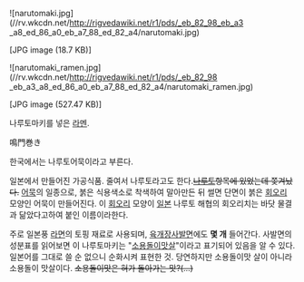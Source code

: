 ![narutomaki.jpg](//rv.wkcdn.net/http://rigvedawiki.net/r1/pds/_eb_82_98_eb_a3
_a8_ed_86_a0_eb_a7_88_ed_82_a4/narutomaki.jpg)

[JPG image (18.7 KB)]

![narutomaki_ramen.jpg](//rv.wkcdn.net/http://rigvedawiki.net/r1/pds/_eb_82_98
_eb_a3_a8_ed_86_a0_eb_a7_88_ed_82_a4/narutomaki_ramen.jpg)

[JPG image (527.47 KB)]

  
나루토마키를 넣은 [라멘](%EB%9D%BC%EB%A9%98.md).

鳴門巻き

한국에서는 나루토어묵이라고 부른다.

일본에서 만들어진 가공식품. 줄여서 나루토라고도 한다.<del>[나루토](%EB%82%98%EB%A3%A8%ED%86%A0.md)항목에
있었는데 쫒겨났다.</del> [어묵](%EC%96%B4%EB%AC%B5.md)의 일종으로, 붉은 식용색소로 착색하여 말아만든 뒤 썰면
단면이 붉은 [회오리](%ED%9A%8C%EC%98%A4%EB%A6%AC.md) 모양인 어묵이 만들어진다. 이
[회오리](%ED%9A%8C%EC%98%A4%EB%A6%AC.md) 모양이 [일본](%EC%9D%BC%EB%B3%B8.md)
나루토 해협의 회오리치는 바닷 물결과 닮았다고하여 붙인 이름이라한다.

주로 일본풍 [라면](%EB%9D%BC%EB%A9%B4.md)의 토핑 재료로 사용되며, [육개장사발면](%EC%9C%A1%EA%B0%9C%EC%9E%A5#s-2.1.md)에도 **몇 개** 들어간다. 사발면의 성분표를 읽어보면 이
나루토마키는
"[소용돌이맛살](%EC%86%8C%EC%9A%A9%EB%8F%8C%EC%9D%B4%EB%A7%9B%EC%82%B4.md)"이라고
표기되어 있음을 알 수 있다. 일본어를 그대로 쓸 순 없으니 순화시켜 표현한 것. 당연하지만 소용돌이맛 살이 아니라 소용돌이 맛살이다.
<del>소용돌이맛은 혀가 돌아가는 맛?(...)</del>

